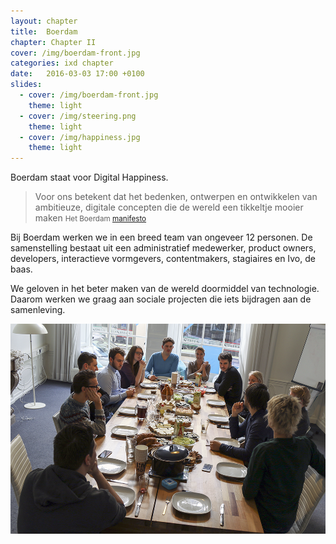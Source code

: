 ```yaml
---
layout: chapter
title:  Boerdam
chapter: Chapter II
cover: /img/boerdam-front.jpg
categories: ixd chapter
date:   2016-03-03 17:00 +0100
slides:
  - cover: /img/boerdam-front.jpg
    theme: light
  - cover: /img/steering.png
    theme: light
  - cover: /img/happiness.jpg
    theme: light
---
```


Boerdam staat voor Digital Happiness.

> Voor ons betekent dat het bedenken, ontwerpen en ontwikkelen van ambitieuze, digitale concepten die de wereld een tikkeltje mooier maken <small>Het Boerdam [manifesto](http://boerdam.nl/manifesto/)</small>

<p class="lead">Bij Boerdam werken we in een breed team van ongeveer 12 personen. De samenstelling bestaat uit een administratief medewerker, product owners, developers, interactieve vormgevers, contentmakers, stagiaires en Ivo, de baas.</p>

We geloven in het beter maken van de wereld doormiddel van technologie. Daarom werken we graag aan sociale projecten die iets bijdragen aan de samenleving.

![Het Boerdam team](/img/boerdam-team.png)